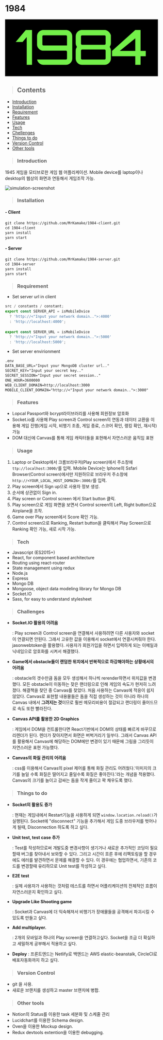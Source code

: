 # 1984

![main-logo](main-logo.png)

>## Contents

- [Introduction](#Introduction)
- [Installation](#Installation)
- [Requirement](#Requirement)
- [Features](#Features)
- [Usage](#Usage)
- [Tech](#Usage)
- [Chellenges](#Chellenges)
- [Things to do](#Things-to-do)
- [Version Control](#Version-Control)
- [Other tools](#Other-tools)

>### Introduction

1945 게임을 모티브로한 게임 웹 어플리케이션. Mobile device를 laptop이나 desktop의 웹상의 화면과 연동해서 게임조작 가능.

![simulation-screenshot](1984-simulation.gif)

>### Installation

#### - Client

```
git clone https://github.com/MrKamake/1984-client.git
cd 1984-client
yarn install
yarn start
```

#### - Server

```
git clone https://github.com/MrKamake/1984-server.git
cd 1984-server
yarn install
yarn start
```

>### Requirement

- Set server url in client

```js
src / constants / constant;
export const SERVER_API = isMobileDvice
  ? 'http://<"Input your network domain..">:4000'
  : 'http://localhost:4000';

export const SERVER_URL = isMobileDvice
  ? 'http://<"Input your network domain..">:5000'
  : 'http://localhost:5000';
```

- Set server envirionment

```
.env
DATA_BASE_URL="Input your MongoDB cluster url.."
SECRET_KEY="Input your secret key.."
SECRET_SESSION="Input your secret session.."
ONE_HOUR=3600000
WEB_CLIENT_DOMAIN=http://localhost:3000
MOBILE_CLIENT_DOMAIN="http://<"Input your network domain..">:3000"
```

>### Features
- Lopcal Passport와 bcrypt라이브러리를 사용해 회원정보 암호화
- Socket.io를 사용해 Play screen과 Control screen의 연동과 데이터 교환을 이용해 게임 진행(게임 시작, 비행기 조종, 게임 종료, 스코어 확인, 랭킹 확인, 재시작) 가능
- DOM 대신에 Canvas를 통해 게임 캐릭터들을 표현해서 자연스러운 움직임 표현

>### Usage

1. Laptop or Desktop에서 크롬브라우저(Play screen)에서 주소창에 `ttp://localhost:3000/`를 입력.
   Mobile Device는 Iphone의 Ssfari Browser(Control screen)에서만 지원하므로 브라우저 주소창에 `http://<YOUR_LOCAL_HOST_DOMAIN>:3000/`를 입력.
2. Play screen에서 Sign up으로 사용자 정보 생성.
3. 순서에 상관없이 Sign in.
4. Play screen or Control screen 에서 Start button 클릭.
5. Play screen으로 게임 화면을 보면서 Control screen의 Left, Right button으로 Airplane을 조작.
6. Game over Play screen에서 Score 확인 가능.
7. Control screen으로 Ranking, Restart button을 클릭해서 Play Screen으로 Ranking 확인 가능, 새로 시작 가능.

>### Tech

- Javascript (ES2015+)
- React, for component based architecture
- Routing using react-router
- State management using redux
- Node.js
- Express
- Mongo DB
- Mongoose, object data modeling library for Mongo DB
- Socket.IO
- Sass, for easy to understand stylesheet

>### Challenges

- **Socket.IO 활용의 어려움**

  : Play screen과 Control screen을 연결해서 사용하려면 다른 사용자와 socket이 연결되면 안된다. 그래서 고유한 값을 이용해서 socket에서 연결시켜줘야 한다. jasonwebtoken을 활용했다. 사용자가 회원가입을 하면서 입력하게 되는 이메일과 닉네임으로 암호화를 시켜서 해결했다.

- **Game에서 obstacle들이 랜덤한 위치에서 반복적으로 하강해야하는 상황에서의 어려움**

  : obstacle의 갯수만큼 돔을 모두 생성해서 하나씩 rerender하면서 위치값을 변경했다. 모든 obstacle이 이동하는 잦은 랜더링으로 인해 게임의 속도가 현저히 느려졌다.
  해결책을 찾던 중 Canvas를 찾았다. 처음 사용하는 Canvas에 적응이 쉽지 않았다. Canvas로 표현할 내용물들은 돔을 직접 생성하는 것이 아니라 하나의 Canvas 내에서 **그려지는 것**이므로 훨씬 메모리비용이 절감되고 랜더링이 줄어드므로 속도 또한 빨라진다.

- **Canvas API를 활용한 2D Graphics**

  : 게임에서 DOM을 컨트롤한다면 React기반에서 DOM의 상태를 빠르게 바꾸므로 리렌더가 된다. 렌더가 잦아지면서 화면은 버벅거리기 일쑤다. 그래서 Canvas API를 활용해서 Canvas에 해당하는 DOM에만 변경이 있기 때문에 그림을 그리듯이 자연스러운 표현 가능했다.

- **Canvas의 화질 관리의 어려움**

  : css를 이용해서 Canvas의 pixel 제어를 통해 화질 관리도 어려웠다.'이미지의 크기를 늘일 수록 화질은 떨어지고 줄일수록 화질은 좋아진다.'라는 개념을 적용했다. Canvas의 크기를 늘이고 감싸는 돔을 작게 줄이고 꽉 채우도록 했다.

>### Things to do

- **Socket의 활용도 증가**

  : 현재는 게임내에서 Restart기능을 사용하게 되면 `window.location.reload()`가 실행된다. Socket에 "disconnect" 기능을 추가해서 게임 도중 브라우저를 벗어나게 될때, Disconnection 하도록 하고 싶다.

- **Unit test, test case 추가**

  : Test를 작성하므로써 개발도중 변경사항이 생기거나 새로운 추가적인 코딩이 필요할때 버그를 찾아내서 보와할 수 있다. 그리고 시간이 흐른 후에 리팩토링을 할 경우에도 에러를 뱔견하면서 문제를 해결할 수 있다. 이 경우에는 협업하면서, 기존의 코드를 변경할때 유리하므로 Unit test를 작성하고 싶다.

- **E2E test**

  : 실제 사용자가 사용하는 것처럼 테스트를 하면서 어플리케이션의 전체적인 흐름이 자연스러운지 확인하고 싶다.

- **Upgrade Like Shooting game**

  : Socket과 Canvas에 더 익숙해져서 비행기가 장애물들을 공격해서 파괴시킬 수 있도록 만들고 싶다.

- **Add multiplayer.**

  : 2개의 모바일과 하나의 Play screen을 연결하고싶다. Socket을 조금 더 확실하고 세밀하게 공부해서 적용하고 싶다.

- **Deploy**
  : 프론트엔드는 Netlify로 백엔드는 AWS elastic-beanstalk, CircleCI로 배포자동화까지 하고 싶다.

>### Version Control

- git 을 사용.
- 새로운 브랜치를 생성하고 master 브랜치에 병합.

>### Other tools

- Notion의 Status를 이용한 task 세분화 및 스케줄 관리
- Lucidchart를 이용한 Schema design.
- Oven을 이용한 Mockup design.
- Redux devtools extention을 이용한 debugging.
